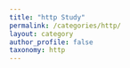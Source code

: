 ```yaml
---
title: "http Study"
permalink: /categories/http/
layout: category
author_profile: false
taxonomy: http
---
```

